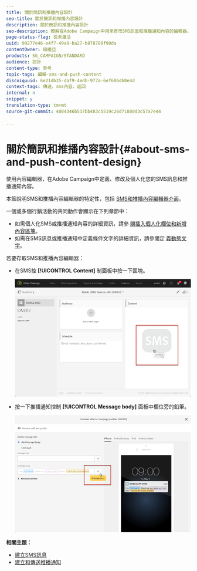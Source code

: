 ```yaml
---
title: 關於簡訊和推播內容設計
seo-title: 關於簡訊和推播內容設計
description: 關於簡訊和推播內容設計
seo-description: 瞭解在Adobe Campaign中用來修改SMS訊息和推播通知內容的編輯器。
page-status-flag: 從未激活
uuid: 99277e46-e4f7-49a9-ba27-b878780f90da
contentOwner: 紹維亞
products: SG_CAMPAIGN/STANDARD
audience: 設計
content-type: 參考
topic-tags: 編輯-sms-and-push-content
discoiquuid: 6e21db35-daf9-4edb-977a-6ef606db0e4d
context-tags: 傳送，sms內容，返回
internal: n
snippet: y
translation-type: tm+mt
source-git-commit: 4084346b537bb483c5519c26d71880d3c57a7e44

---
```



# 關於簡訊和推播內容設計{#about-sms-and-push-content-design}

使用內容編輯器，在Adobe Campaign中定義、修改及個人化您的SMS訊息和推播通知內容。

本節說明SMS和推播內容編輯器的特定性，包括 [SMS和推播內容編輯器介面](../../channels/using/sms-and-push-content-editor-interface.md)。

一個或多個行銷活動的共同動作會顯示在下列章節中：

* 如需個人化SMS或推播通知內容的詳細資訊，請參 [閱插入個人化欄位](../../designing/using/personalization.md#inserting-a-personalization-field)[和新增內容區塊](../../designing/using/personalization.md#adding-a-content-block)。
* 如需在SMS訊息或推播通知中定義條件文字的詳細資訊，請參閱定 [義動態文字](../../channels/using/defining-dynamic-text.md)。

若要存取SMS和推播內容編輯器：

* 在SMS控 **[!UICONTROL Content]** 制面板中按一下區塊。

   ![](assets/des_sms_content.png)

* 按一下推播通知控制 **[!UICONTROL Message body]** 面板中欄位旁的鉛筆。

   ![](assets/des_push_body.png)

**相關主題：**

* [建立SMS訊息](../../channels/using/creating-an-sms-message.md)
* [建立和傳送推播通知](../../channels/using/preparing-and-sending-a-push-notification.md)

